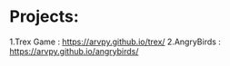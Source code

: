# Projects:
1.Trex Game :
https://arvpy.github.io/trex/
2.AngryBirds :
https://arvpy.github.io/angrybirds/
